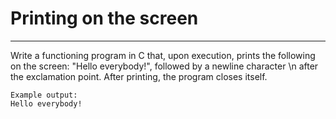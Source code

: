 # Printing on the screen
- - -

Write a functioning program in C that, upon execution, prints the following on the screen: "Hello everybody!", followed by a newline character \n after the exclamation point. After printing, the program closes itself.

```
Example output:
Hello everybody!

